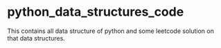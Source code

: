 # python_data_structures_code
This contains all data structure of python and some leetcode solution on that data structures.
